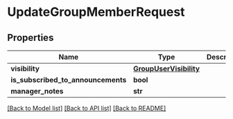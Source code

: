 # UpdateGroupMemberRequest


## Properties
Name | Type | Description | Notes
------------ | ------------- | ------------- | -------------
**visibility** | [**GroupUserVisibility**](GroupUserVisibility.md) |  | [optional] 
**is_subscribed_to_announcements** | **bool** |  | [optional] 
**manager_notes** | **str** |  | [optional] 

[[Back to Model list]](../README.md#documentation-for-models) [[Back to API list]](../README.md#documentation-for-api-endpoints) [[Back to README]](../README.md)


